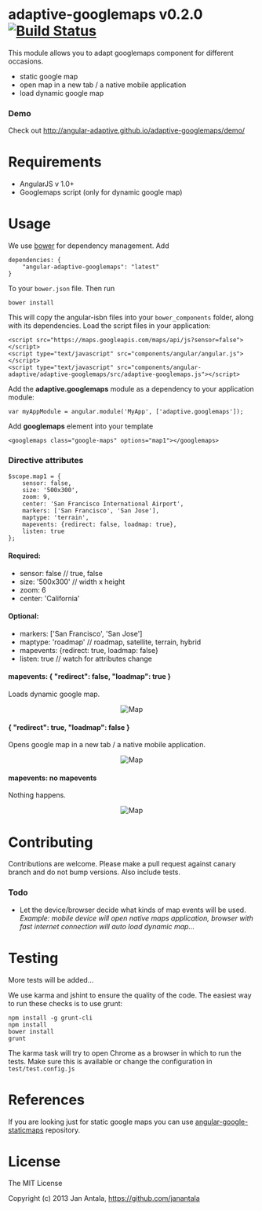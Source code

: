 # adaptive-googlemaps v0.2.0 [![Build Status](https://travis-ci.org/angular-adaptive/adaptive-googlemaps.png?branch=master)](https://travis-ci.org/angular-adaptive/adaptive-googlemaps)

This module allows you to adapt googlemaps component for different occasions.
- static google map
- open map in a new tab / a native mobile application
- load dynamic google map


### Demo

Check out http://angular-adaptive.github.io/adaptive-googlemaps/demo/

# Requirements

- AngularJS v 1.0+
- Googlemaps script (only for dynamic google map)

# Usage

We use [bower](http://twitter.github.com/bower/) for dependency management. Add

    dependencies: {
        "angular-adaptive-googlemaps": "latest"
    }

To your `bower.json` file. Then run

    bower install

This will copy the angular-isbn files into your `bower_components` folder, along with its dependencies. Load the script files in your application:

    <script src="https://maps.googleapis.com/maps/api/js?sensor=false"></script>
    <script type="text/javascript" src="components/angular/angular.js"></script>
    <script type="text/javascript" src="components/angular-adaptive/adaptive-googlemaps/src/adaptive-googlemaps.js"></script>

Add the **adaptive.googlemaps** module as a dependency to your application module:

    var myAppModule = angular.module('MyApp', ['adaptive.googlemaps']);

Add **googlemaps** element into your template

    <googlemaps class="google-maps" options="map1"></googlemaps>

### Directive attributes

    $scope.map1 = {
        sensor: false,
        size: '500x300',
        zoom: 9,
        center: 'San Francisco International Airport',
        markers: ['San Francisco', 'San Jose'],
        maptype: 'terrain',
        mapevents: {redirect: false, loadmap: true},
        listen: true
    };

#### Required:

- sensor: false // true, false
- size: '500x300' // width x height
- zoom: 6
- center: 'California'

#### Optional:

- markers: ['San Francisco', 'San Jose']
- maptype: 'roadmap' // roadmap, satellite, terrain, hybrid
- mapevents: {redirect: true, loadmap: false}
- listen: true // watch for attributes change

#### mapevents: { "redirect": false, "loadmap": true }
Loads dynamic google map.

<p align="center">
    <img src="http://maps.googleapis.com/maps/api/staticmap?sensor=false&size=500x300&maptype=terrain&center=San%20Francisco%20International%20Airport&zoom=9&markers=San%20Francisco&markers=San%20Jose" alt="Map"/>
</p>

#### { "redirect": true, "loadmap": false }
Opens google map in a new tab / a native mobile application.

<p align="center">
    <img src="http://maps.googleapis.com/maps/api/staticmap?sensor=false&size=500x300&maptype=roadmap&center=Pennsylvania&zoom=6&markers=New%20York&markers=Philadalphia&markers=Washington%20DC" alt="Map"/>
</p>

#### mapevents: no mapevents
Nothing happens.

<p align="center">
    <img src="http://maps.googleapis.com/maps/api/staticmap?sensor=false&size=500x300&maptype=hybrid&center=New%20York&zoom=12" alt="Map"/>
</p>


# Contributing

Contributions are welcome. Please make a pull request against canary branch and do not bump versions. Also include tests.

### Todo
- Let the device/browser decide what kinds of map events will be used. *Example: mobile device will open native maps application, browser with fast internet connection will auto load dynamic map...*

# Testing

More tests will be added...

We use karma and jshint to ensure the quality of the code. The easiest way to run these checks is to use grunt:

    npm install -g grunt-cli
    npm install
    bower install
    grunt

The karma task will try to open Chrome as a browser in which to run the tests. Make sure this is available or change the configuration in `test/test.config.js` 

# References

If you are looking just for static google maps you can use [angular-google-staticmaps](https://github.com/passy/angular-google-staticmaps) repository.

# License

The MIT License

Copyright (c) 2013 Jan Antala, https://github.com/janantala
